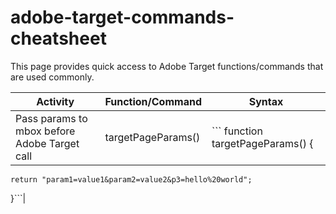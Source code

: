 # adobe-target-commands-cheatsheet

This page provides quick access to Adobe Target functions/commands that are used commonly. 

| Activity      | Function/Command | Syntax |
| ----------- | ----------- | ----------- |
| Pass params to mbox before Adobe Target call      | targetPageParams()       | ``` function targetPageParams() { 
    return "param1=value1&param2=value2&p3=hello%20world"; 
  }```|
